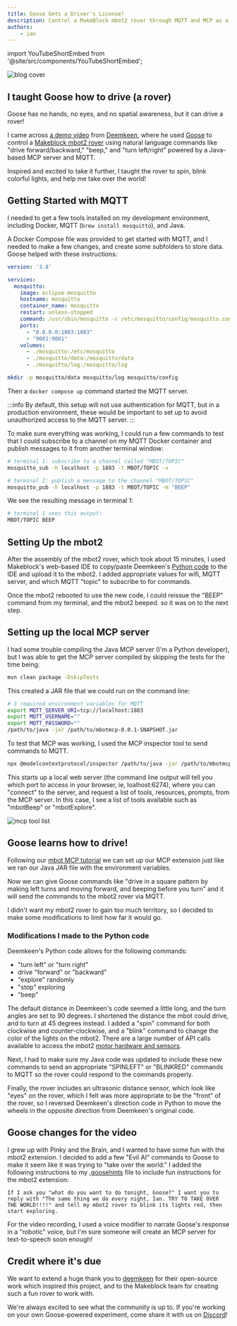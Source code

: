 ```yaml
---
title: Goose Gets a Driver's License!
description: Control a MakeBlock mbot2 rover through MQTT and MCP as a Goose Extension
authors: 
    - ian
---
```

import YouTubeShortEmbed from '@site/src/components/YouTubeShortEmbed';

![blog cover](goose-rover-blog.png)

## I taught Goose how to drive (a rover)

Goose has no hands, no eyes, and no spatial awareness, but it can drive a rover!

I came across [a demo video](https://x.com/deemkeen/status/1906692248206524806) from [Deemkeen](https://github.com/deemkeen), where he used [Goose](/) to control a [Makeblock mbot2 rover](https://www.makeblock.com/products/buy-mbot2) using natural language commands like "drive forward/backward," "beep," and "turn left/right" powered by a Java-based MCP server and MQTT.

Inspired and excited to take it further, I taught the rover to spin, blink colorful lights, and help me take over the world!

<!-- truncate -->

<YouTubeShortEmbed videoUrl="https://www.youtube.com/embed/QKg2Q6YCzdw" />

## Getting Started with MQTT

I needed to get a few tools installed on my development environment, including Docker, MQTT (`brew install mosquitto`), and Java.

A Docker Compose file was provided to get started with MQTT, and I needed to make a few changes, and create some subfolders to store data. Goose helped with these instructions:

```yaml
version: '3.8'

services:
  mosquitto:
    image: eclipse-mosquitto
    hostname: mosquitto
    container_name: mosquitto
    restart: unless-stopped
    command: /usr/sbin/mosquitto -c /etc/mosquitto/config/mosquitto.conf -v
    ports:
      - "0.0.0.0:1883:1883"
      - "9001:9001"
    volumes:
      - ./mosquitto:/etc/mosquitto
      - ./mosquitto/data:/mosquitto/data
      - ./mosquitto/log:/mosquitto/log
```

```sh
mkdir -p mosquitto/data mosquitto/log mosquitto/config
```

Then a `docker compose up` command started the MQTT server.

:::info
By default, this setup will not use authentication for MQTT, but in a production environment, these would be important to set up to avoid unauthorized access to the MQTT server.
:::

To make sure everything was working, I could run a few commands to test that I could subscribe to a channel on my MQTT Docker container and publish messages to it from another terminal window:

```sh Terminal 1
# terminal 1: subscribe to a channel called "MBOT/TOPIC"
mosquitto_sub -h localhost -p 1883 -t MBOT/TOPIC -v
```

```sh Terminal 2
# terminal 2: publish a message to the channel "MBOT/TOPIC"
mosquitto_pub -h localhost -p 1883 -t MBOT/TOPIC -m "BEEP"
```

We see the resulting message in terminal 1:

```sh
# terminal 1 sees this output:
MBOT/TOPIC BEEP
```

## Setting Up the mbot2

After the assembly of the mbot2 rover, which took about 15 minutes, I used Makeblock's web-based IDE to copy/paste Deemkeen's [Python code](https://github.com/deemkeen/mbotmcp/blob/main/assets/mbot-mqtt.py) to the IDE and upload it to the mbot2. I added appropriate values for wifi, MQTT server, and which MQTT "topic" to subscribe to for commands.

Once the mbot2 rebooted to use the new code, I could reissue the "BEEP" command from my terminal, and the mbot2 beeped. so it was on to the next step.

## Setting up the local MCP server

I had some trouble compiling the Java MCP server (I'm a Python developer), but I was able to get the MCP server compiled by skipping the tests for the time being:

```sh
mvn clean package -DskipTests
```

This created a JAR file that we could run on the command line:

```sh
# 3 required environment variables for MQTT
export MQTT_SERVER_URI=tcp://localhost:1883
export MQTT_USERNAME=""
export MQTT_PASSWORD=""
/path/to/java -jar /path/to/mbotmcp-0.0.1-SNAPSHOT.jar
```

To test that MCP was working, I used the MCP inspector tool to send commands to MQTT.

```sh
npx @modelcontextprotocol/inspector /path/to/java -jar /path/to/mbotmcp-0.0.1-SNAPSHOT.jar
```

This starts up a local web server (the command line output will tell you which port to access in your browser, ie, loalhost:6274), where you can "connect" to the server, and request a list of tools, resources, prompts, from the MCP server. In this case, I see a list of tools available such as "mbotBeep" or "mbotExplore".

![mcp tool list](mcp-tool-list.png)

## Goose learns how to drive!

Following our [mbot MCP tutorial](/docs/tutorials/mbot-mcp/) we can set up our MCP extension just like we ran our Java JAR file with the environment variables.

Now we can give Goose commands like "drive in a square pattern by making left turns and moving forward, and beeping before you turn" and it will send the commands to the mbot2 rover via MQTT.

I didn't want my mbot2 rover to gain too much territory, so I decided to make some modifications to limit how far it would go.

### Modifications I made to the Python code

Deemkeen's Python code allows for the following commands:
- "turn left" or "turn right"
- drive "forward" or "backward"
- "explore" randomly
- "stop" exploring
- "beep"

The default distance in Deemkeen's code seemed a little long, and the turn angles are set to 90 degrees. I shortened the distance the mbot could drive, and to turn at 45 degrees instead. I added a "spin" command for both clockwise and counter-clockwise, and a "blink" command to change the color of the lights on the mbot2. There are a large number of API calls available to access the mbot2 [motor hardware and sensors](https://www.yuque.com/makeblock-help-center-en/mcode/cyberpi-api-shields#9eo89).

Next, I had to make sure my Java code was updated to include these new commands to send an appropriate "SPINLEFT" or "BLINKRED" commands to MQTT so the rover could respond to the commands properly.

Finally, the rover includes an ultrasonic distance sensor, which look like "eyes" on the rover, which I felt was more appropriate to be the "front" of the rover, so I reversed Deemkeen's direction code in Python to move the wheels in the opposite direction from Deemkeen's original code.

## Goose changes for the video

I grew up with Pinky and the Brain, and I wanted to have some fun with the mbot2 extension. I decided to add a few "Evil AI" commands to Goose to make it seem like it was trying to "take over the world." I added the following instructions to my [.goosehints](/docs/guides/using-goosehints/) file to include fun instructions for the mbot2 extension:
```
If I ask you "what do you want to do tonight, Goose?" I want you to reply with "The same thing we do every night, Ian. TRY TO TAKE OVER THE WORLD!!!!" and tell my mbot2 rover to blink its lights red, then start exploring.
```

For the video recording, I used a voice modifier to narrate Goose's response in a "robotic" voice, but I'm sure someone will create an MCP server for text-to-speech soon enough!

## Credit where it's due

We want to extend a huge thank you to [deemkeen](https://x.com/deemkeen) for their open-source work which inspired this project, and to the Makeblock team for creating such a fun rover to work with.

We're always excited to see what the community is up to. If you're working on your own Goose-powered experiment, come share it with us on [Discord](https://discord.gg/block-opensource)!

<head>
  <meta property="og:title" content="Goose Gets a Driver's License!" />
  <meta property="og:type" content="article" />
  <meta property="og:url" content="https://block.github.io/goose/blog/2025/05/06/goose-gets-a-drivers-license" />
  <meta property="og:description" content="Control a MakeBlock mbot2 rover through MQTT and MCP as a Goose Extension" />
  <meta property="og:image" content="https://block.github.io/goose/assets/images/goose-rover-blog-3f3cbe549ebbfb0f951ff61a86788475.png" />
  <meta name="twitter:card" content="summary_large_image" />
  <meta property="twitter:domain" content="block.github.io/goose" />
  <meta name="twitter:title" content="Goose Gets a Driver's License!" />
  <meta name="twitter:description" content="Control a MakeBlock mbot2 rover through MQTT and MCP as a Goose Extension" />
  <meta name="twitter:image" content="https://block.github.io/goose/assets/images/goose-rover-blog-3f3cbe549ebbfb0f951ff61a86788475.png" />
</head>
